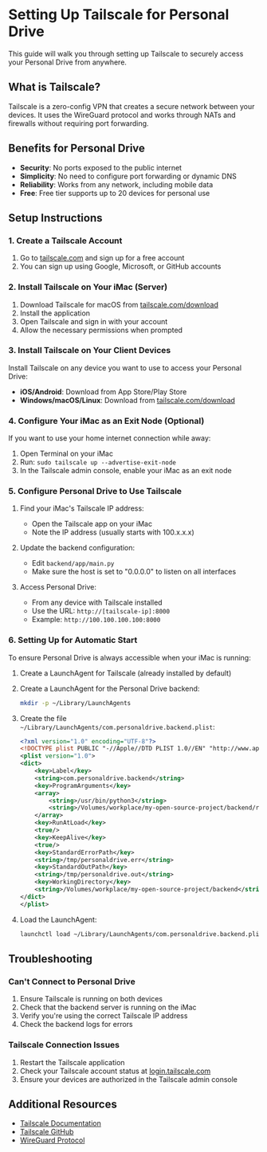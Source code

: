 # Setting Up Tailscale for Personal Drive

This guide will walk you through setting up Tailscale to securely access your Personal Drive from anywhere.

## What is Tailscale?

Tailscale is a zero-config VPN that creates a secure network between your devices. It uses the WireGuard protocol and works through NATs and firewalls without requiring port forwarding.

## Benefits for Personal Drive

- **Security**: No ports exposed to the public internet
- **Simplicity**: No need to configure port forwarding or dynamic DNS
- **Reliability**: Works from any network, including mobile data
- **Free**: Free tier supports up to 20 devices for personal use

## Setup Instructions

### 1. Create a Tailscale Account

1. Go to [tailscale.com](https://tailscale.com/) and sign up for a free account
2. You can sign up using Google, Microsoft, or GitHub accounts

### 2. Install Tailscale on Your iMac (Server)

1. Download Tailscale for macOS from [tailscale.com/download](https://tailscale.com/download)
2. Install the application
3. Open Tailscale and sign in with your account
4. Allow the necessary permissions when prompted

### 3. Install Tailscale on Your Client Devices

Install Tailscale on any device you want to use to access your Personal Drive:

- **iOS/Android**: Download from App Store/Play Store
- **Windows/macOS/Linux**: Download from [tailscale.com/download](https://tailscale.com/download)

### 4. Configure Your iMac as an Exit Node (Optional)

If you want to use your home internet connection while away:

1. Open Terminal on your iMac
2. Run: `sudo tailscale up --advertise-exit-node`
3. In the Tailscale admin console, enable your iMac as an exit node

### 5. Configure Personal Drive to Use Tailscale

1. Find your iMac's Tailscale IP address:
   - Open the Tailscale app on your iMac
   - Note the IP address (usually starts with 100.x.x.x)

2. Update the backend configuration:
   - Edit `backend/app/main.py`
   - Make sure the host is set to "0.0.0.0" to listen on all interfaces

3. Access Personal Drive:
   - From any device with Tailscale installed
   - Use the URL: `http://[tailscale-ip]:8000`
   - Example: `http://100.100.100.100:8000`

### 6. Setting Up for Automatic Start

To ensure Personal Drive is always accessible when your iMac is running:

1. Create a LaunchAgent for Tailscale (already installed by default)

2. Create a LaunchAgent for the Personal Drive backend:
   ```bash
   mkdir -p ~/Library/LaunchAgents
   ```

3. Create the file `~/Library/LaunchAgents/com.personaldrive.backend.plist`:
   ```xml
   <?xml version="1.0" encoding="UTF-8"?>
   <!DOCTYPE plist PUBLIC "-//Apple//DTD PLIST 1.0//EN" "http://www.apple.com/DTDs/PropertyList-1.0.dtd">
   <plist version="1.0">
   <dict>
       <key>Label</key>
       <string>com.personaldrive.backend</string>
       <key>ProgramArguments</key>
       <array>
           <string>/usr/bin/python3</string>
           <string>/Volumes/workplace/my-open-source-project/backend/run.py</string>
       </array>
       <key>RunAtLoad</key>
       <true/>
       <key>KeepAlive</key>
       <true/>
       <key>StandardErrorPath</key>
       <string>/tmp/personaldrive.err</string>
       <key>StandardOutPath</key>
       <string>/tmp/personaldrive.out</string>
       <key>WorkingDirectory</key>
       <string>/Volumes/workplace/my-open-source-project/backend</string>
   </dict>
   </plist>
   ```

4. Load the LaunchAgent:
   ```bash
   launchctl load ~/Library/LaunchAgents/com.personaldrive.backend.plist
   ```

## Troubleshooting

### Can't Connect to Personal Drive

1. Ensure Tailscale is running on both devices
2. Check that the backend server is running on the iMac
3. Verify you're using the correct Tailscale IP address
4. Check the backend logs for errors

### Tailscale Connection Issues

1. Restart the Tailscale application
2. Check your Tailscale account status at [login.tailscale.com](https://login.tailscale.com)
3. Ensure your devices are authorized in the Tailscale admin console

## Additional Resources

- [Tailscale Documentation](https://tailscale.com/kb/)
- [Tailscale GitHub](https://github.com/tailscale/tailscale)
- [WireGuard Protocol](https://www.wireguard.com/)
